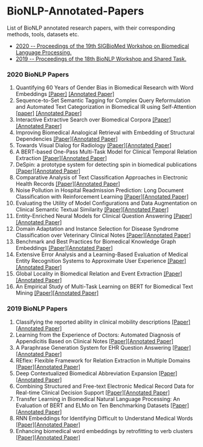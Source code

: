 # BioNLP-Annotated-Papers
List of BioNLP annotated research papers, with their corresponding methods, tools, datasets etc.

- [ 2020 -- Proceedings of the 19th SIGBioMed Workshop on Biomedical Language Processing. ](#2020)
- [ 2019 -- Proceedings of the 18th BioNLP Workshop and Shared Task. ](#2019)

<a name="2020"></a>
### 2020 BioNLP Papers
1. Quantifying 60 Years of Gender Bias in Biomedical Research with Word Embeddings [[Paper]](https://www.aclweb.org/anthology/2020.bionlp-1.1.pdf) [[Annotated Paper]](https://github.com/asad1996172/BioNLP-Annotated-Papers/blob/main/2020/1_2020_Quantifying_60_Years_of_Gender_Bias_in_Biomedical_Research_with_Word_Embeddings.pdf)
1. Sequence-to-Set Semantic Tagging for Complex Query Reformulation and Automated Text Categorization in Biomedical IR using Self-Attention [[paper]](https://www.aclweb.org/anthology/2020.bionlp-1.2.pdf) [[Annotated Paper]](https://github.com/asad1996172/BioNLP-Annotated-Papers/blob/main/2020/2_2020_Sequence-to-Set%20Semantic%20Tagging%20for%20Complex%20Query%20Reformulation%20and%20Automated%20Text%20Categorization%20in%20Biomedical%20IR%20using%20Self-Attention.pdf)
1. Interactive Extractive Search over Biomedical Corpora [[Paper]](https://www.aclweb.org/anthology/2020.bionlp-1.3.pdf)[[Annotated Paper]](https://github.com/asad1996172/BioNLP-Annotated-Papers/blob/main/2020/3_2020_Interactive%20Extractive%20Search%20over%20Biomedical%20Corpora.pdf)
1. Improving Biomedical Analogical Retrieval with Embedding of Structural Dependencies [[Paper]](https://www.aclweb.org/anthology/2020.bionlp-1.3.pdf)[[Annotated Paper]](https://github.com/asad1996172/BioNLP-Annotated-Papers/blob/main/2020/4_2020_Improving%20Biomedical%20Analogical%20Retrieval%20with%20Embedding%20of%20Structural%20Dependencies%202.pdf)
1. Towards Visual Dialog for Radiology [[Paper]](https://www.aclweb.org/anthology/2020.bionlp-1.6.pdf)[[Annotated Paper]](https://github.com/asad1996172/BioNLP-Annotated-Papers/blob/main/2020/5_2020_Towards%20Visual%20Dialog%20for%20Radiology%202.pdf)
1. A BERT-based One-Pass Multi-Task Model for Clinical Temporal Relation Extraction [[Paper]](https://www.aclweb.org/anthology/2020.bionlp-1.7.pdf)[[Annotated Paper]](https://github.com/asad1996172/BioNLP-Annotated-Papers/blob/main/2020/6_2020_A%20BERT-based%20One-Pass%20Multi-Task%20Model%20for%20Clinical%20Temporal%20Relation%20Extraction%202.pdf)
1. DeSpin: a prototype system for detecting spin in biomedical publications [[Paper]](https://www.aclweb.org/anthology/2020.bionlp-1.5.pdf)[[Annotated Paper]](https://github.com/asad1996172/BioNLP-Annotated-Papers/blob/main/2020/7_2020_DeSpin-%20a%20prototype%20system%20for%20detecting%20spin%20in%20biomedical%20publications%202.pdf)
1. Comparative Analysis of Text Classification Approaches in Electronic Health Records [[Paper]](https://www.aclweb.org/anthology/2020.bionlp-1.9.pdf)[[Annotated Paper]](https://github.com/asad1996172/BioNLP-Annotated-Papers/blob/main/2020/8_2020_Comparative%20Analysis%20of%20Text%20Classification%20Approaches%20in%20Electronic%20Health%20Records.pdf)
1. Noise Pollution in Hospital Readmission Prediction: Long Document Classification with Reinforcement Learning [[Paper]](https://www.aclweb.org/anthology/2020.bionlp-1.10.pdf)[[Annotated Paper]](https://github.com/asad1996172/BioNLP-Annotated-Papers/blob/main/2020/9_2020_Noise%20Pollution%20in%20Hospital%20Readmission%20Prediction-%20Long%20Document%20Classification%20with%20Reinforcement%20Learning.pdf)
1. Evaluating the Utility of Model Configurations and Data Augmentation on Clinical Semantic Textual Similarity [[Paper]](https://www.aclweb.org/anthology/2020.bionlp-1.11.pdf)[[Annotated Paper]](https://github.com/asad1996172/BioNLP-Annotated-Papers/blob/main/2020/10_2020_Evaluating%20the%20Utility%20of%20Model%20Configurations%20and%20Data%20Augmentation%20on%20Clinical%20Semantic%20Textual%20Similarity.pdf)
1. Entity-Enriched Neural Models for Clinical Question Answering [[Paper]](https://www.aclweb.org/anthology/2020.bionlp-1.12.pdf)[[Annotated Paper]](https://github.com/asad1996172/BioNLP-Annotated-Papers/blob/main/2020/11_2020_Entity-Enriched%20Neural%20Models%20for%20Clinical%20Question%20Answering.pdf)
1. Domain Adaptation and Instance Selection for Disease Syndrome Classification over Veterinary Clinical Notes [[Paper]](https://www.aclweb.org/anthology/2020.bionlp-1.17.pdf)[[Annotated Paper]](https://github.com/asad1996172/BioNLP-Annotated-Papers/blob/main/2020/12_2020_Domain%20Adaptation%20and%20Instance%20Selection%20for%20Disease%20Syndrome%20Classification%20over%20Veterinary%20Clinical%20Notes.pdf)
1. Benchmark and Best Practices for Biomedical Knowledge Graph Embeddings [[Paper]](https://www.aclweb.org/anthology/2020.bionlp-1.18.pdf)[[Annotated Paper]](https://github.com/asad1996172/BioNLP-Annotated-Papers/blob/main/2020/13_2020_Benchmark%20and%20Best%20Practices%20for%20Biomedical%20Knowledge%20Graph%20Embeddings.pdf)
1. Extensive Error Analysis and a Learning-Based Evaluation of Medical Entity Recognition Systems to Approximate User Experience [[Paper]](https://www.aclweb.org/anthology/2020.bionlp-1.19.pdf)[[Annotated Paper]](https://github.com/asad1996172/BioNLP-Annotated-Papers/blob/main/2020/14_2020_Extensive%20Error%20Analysis%20and%20a%20Learning-Based%20Evaluation%20of%20Medical%20Entity%20Recognition%20Systems%20to%20Approximate%20User%20Experience.pdf)
1. Global Locality in Biomedical Relation and Event Extraction [[Paper]](https://www.aclweb.org/anthology/2020.bionlp-1.21.pdf)[[Annotated Paper]](https://github.com/asad1996172/BioNLP-Annotated-Papers/blob/main/2020/15_2020_Global%20Locality%20in%20Biomedical%20Relation%20and%20Event%20Extraction.pdf)
1. An Empirical Study of Multi-Task Learning on BERT for Biomedical Text Mining [[Paper]](https://www.aclweb.org/anthology/2020.bionlp-1.22.pdf)[[Annotated Paper]](https://github.com/asad1996172/BioNLP-Annotated-Papers/blob/main/2020/16_2020_An%20Empirical%20Study%20of%20Multi-Task%20Learning%20on%20BERT%20for%20Biomedical%20Text%20Mining.pdf)

<a name="2019"></a>
### 2019 BioNLP Papers
1. Classifying the reported ability in clinical mobility descriptions [[Paper]](https://www.aclweb.org/anthology/W19-5001.pdf)[[Annotated Paper]](https://github.com/asad1996172/BioNLP-Annotated-Papers/blob/main/2019/1_2019_Classifying%20the%20reported%20ability%20in%20clinical%20mobility%20descriptions.pdf)
1. Learning from the Experience of Doctors: Automated Diagnosis of Appendicitis Based on Clinical Notes [[Paper]](https://www.aclweb.org/anthology/W19-5002.pdf)[[Annotated Paper]](https://github.com/asad1996172/BioNLP-Annotated-Papers/blob/main/2019/2_2019_Learning%20from%20the%20Experience%20of%20Doctors-%20Automated%20Diagnosis%20of%20Appendicitis%20Based%20on%20Clinical%20Notes.pdf)
1. A Paraphrase Generation System for EHR Question Answering [[Paper]](https://www.aclweb.org/anthology/W19-5003.pdf)[[Annotated Paper]](https://github.com/asad1996172/BioNLP-Annotated-Papers/blob/main/2019/3_2019_A%20Paraphrase%20Generation%20System%20for%20EHR%20Question%20Answering.pdf)
1. REflex: Flexible Framework for Relation Extraction in Multiple Domains [[Paper]](https://www.aclweb.org/anthology/W19-5004.pdf)[[Annotated Paper]](https://github.com/asad1996172/BioNLP-Annotated-Papers/blob/main/2019/4_2019_REflex-%20Flexible%20Framework%20for%20Relation%20Extraction%20in%20Multiple%20Domains.pdf)
1. Deep Contextualized Biomedical Abbreviation Expansion [[Paper]](https://www.aclweb.org/anthology/W19-5010.pdf)[[Annotated Paper]](https://github.com/asad1996172/BioNLP-Annotated-Papers/blob/main/2019/5_2019_Deep%20Contextualized%20Biomedical%20Abbreviation%20Expansion.pdf)
1. Combining Structured and Free-text Electronic Medical Record Data for Real-time Clinical Decision Support [[Paper]](https://www.aclweb.org/anthology/W19-5007.pdf)[[Annotated Paper]](https://github.com/asad1996172/BioNLP-Annotated-Papers/blob/main/2019/6_2019_Combining%20Structured%20and%20Free-text%20Electronic%20Medical%20Record%20Data%20for%20Real-time%20Clinical%20Decision%20Support.pdf)
1. Transfer Learning in Biomedical Natural Language Processing: An Evaluation of BERT and ELMo on Ten Benchmarking Datasets [[Paper]](https://www.aclweb.org/anthology/W19-5006.pdf)[[Annotated Paper]](https://github.com/asad1996172/BioNLP-Annotated-Papers/blob/main/2019/7_2019_Transfer%20Learning%20in%20Biomedical%20Natural%20Language%20Processing-%20An%20Evaluation%20of%20BERT%20and%20ELMo%20on%20Ten%20Benchmarking%20Datasets.pdf)
1. RNN Embeddings for Identifying Difficult to Understand Medical Words [[Paper]](https://www.aclweb.org/anthology/W19-5011.pdf)[[Annotated Paper]](https://github.com/asad1996172/BioNLP-Annotated-Papers/blob/main/2019/8_2019_RNN%20Embeddings%20for%20Identifying%20Difficult%20to%20Understand%20Medical%20Words.pdf)
1. Enhancing biomedical word embeddings by retrofitting to verb clusters [[Paper]](aclweb.org/anthology/W19-5014.pdf)[[Annotated Paper]](https://github.com/asad1996172/BioNLP-Annotated-Papers/blob/main/2019/9_2019_Enhancing%20biomedical%20word%20embeddings%20by%20retrofitting%20to%20verb%20clusters.pdf)
